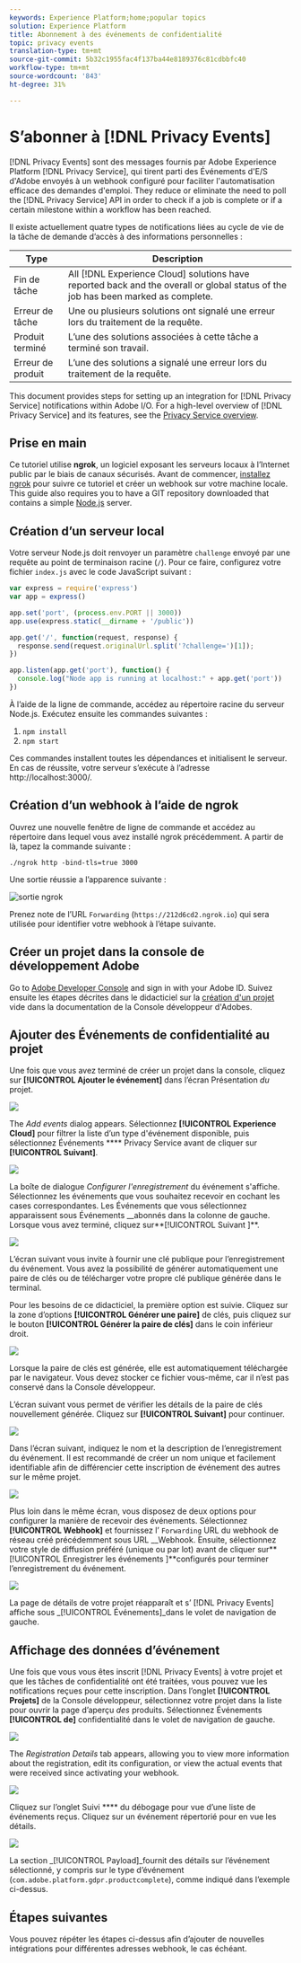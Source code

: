 ```yaml
---
keywords: Experience Platform;home;popular topics
solution: Experience Platform
title: Abonnement à des événements de confidentialité
topic: privacy events
translation-type: tm+mt
source-git-commit: 5b32c1955fac4f137ba44e8189376c81cdbbfc40
workflow-type: tm+mt
source-wordcount: '843'
ht-degree: 31%

---
```



# S’abonner à [!DNL Privacy Events]

[!DNL Privacy Events] sont des messages fournis par Adobe Experience Platform [!DNL Privacy Service], qui tirent parti des Événements d&#39;E/S d&#39;Adobe envoyés à un webhook configuré pour faciliter l&#39;automatisation efficace des demandes d&#39;emploi. They reduce or eliminate the need to poll the [!DNL Privacy Service] API in order to check if a job is complete or if a certain milestone within a workflow has been reached.

Il existe actuellement quatre types de notifications liées au cycle de vie de la tâche de demande d’accès à des informations personnelles :

| Type | Description |
--- | ---
| Fin de tâche | All [!DNL Experience Cloud] solutions have reported back and the overall or global status of the job has been marked as complete. |
| Erreur de tâche | Une ou plusieurs solutions ont signalé une erreur lors du traitement de la requête. |
| Produit terminé | L’une des solutions associées à cette tâche a terminé son travail. |
| Erreur de produit | L’une des solutions a signalé une erreur lors du traitement de la requête. |

This document provides steps for setting up an integration for [!DNL Privacy Service] notifications within Adobe I/O. For a high-level overview of [!DNL Privacy Service] and its features, see the [Privacy Service overview](home.md).

## Prise en main

Ce tutoriel utilise **ngrok**, un logiciel exposant les serveurs locaux à l’Internet public par le biais de canaux sécurisés. Avant de commencer, [installez ngrok](https://ngrok.com/download) pour suivre ce tutoriel et créer un webhook sur votre machine locale. This guide also requires you to have a GIT repository downloaded that contains a simple [Node.js](https://nodejs.org/) server.

## Création d’un serveur local

Votre serveur Node.js doit renvoyer un paramètre `challenge` envoyé par une requête au point de terminaison racine (`/`). Pour ce faire, configurez votre fichier `index.js` avec le code JavaScript suivant :

```js
var express = require('express')
var app = express()

app.set('port', (process.env.PORT || 3000))
app.use(express.static(__dirname + '/public'))

app.get('/', function(request, response) {
  response.send(request.originalUrl.split('?challenge=')[1]);
})

app.listen(app.get('port'), function() {
  console.log("Node app is running at localhost:" + app.get('port'))
})
```

À l’aide de la ligne de commande, accédez au répertoire racine du serveur Node.js. Exécutez ensuite les commandes suivantes :

1. `npm install`
1. `npm start`

Ces commandes installent toutes les dépendances et initialisent le serveur. En cas de réussite, votre serveur s’exécute à l’adresse http://localhost:3000/.

## Création d’un webhook à l’aide de ngrok

Ouvrez une nouvelle fenêtre de ligne de commande et accédez au répertoire dans lequel vous avez installé ngrok précédemment. A partir de là, tapez la commande suivante :

```shell
./ngrok http -bind-tls=true 3000
```

Une sortie réussie a l’apparence suivante :

![sortie ngrok](images/privacy-events/ngrok-output.png)

Prenez note de l’URL `Forwarding` (`https://212d6cd2.ngrok.io`) qui sera utilisée pour identifier votre webhook à l’étape suivante.

## Créer un projet dans la console de développement Adobe

Go to [Adobe Developer Console](https://www.adobe.com/go/devs_console_ui_fr) and sign in with your Adobe ID. Suivez ensuite les étapes décrites dans le didacticiel sur la [création d&#39;un projet](https://www.adobe.io/apis/experienceplatform/console/docs.html#!AdobeDocs/adobeio-console/master/projects-empty.md) vide dans la documentation de la Console développeur d&#39;Adobes.

## Ajouter des Événements de confidentialité au projet

Une fois que vous avez terminé de créer un projet dans la console, cliquez sur **[!UICONTROL Ajouter le événement]** dans l’écran Présentation _du_ projet.

![](./images/privacy-events/add-event-button.png)

The _Add events_ dialog appears. Sélectionnez **[!UICONTROL Experience Cloud]** pour filtrer la liste d’un type d&#39;événement disponible, puis sélectionnez Événements **** Privacy Service avant de cliquer sur **[!UICONTROL Suivant]**.

![](./images/privacy-events/add-privacy-events.png)

La boîte de dialogue _Configurer l&#39;enregistrement_ du événement s&#39;affiche. Sélectionnez les événements que vous souhaitez recevoir en cochant les cases correspondantes. Les Événements que vous sélectionnez apparaissent sous Événements __abonnés dans la colonne de gauche. Lorsque vous avez terminé, cliquez sur**[!UICONTROL  Suivant ]**.

![](./images/privacy-events/choose-subscriptions.png)

L’écran suivant vous invite à fournir une clé publique pour l’enregistrement du événement. Vous avez la possibilité de générer automatiquement une paire de clés ou de télécharger votre propre clé publique générée dans le terminal.

Pour les besoins de ce didacticiel, la première option est suivie. Cliquez sur la zone d’options **[!UICONTROL Générer une paire]** de clés, puis cliquez sur le bouton **[!UICONTROL Générer la paire de clés]** dans le coin inférieur droit.

![](./images/privacy-events/generate-key-value.png)

Lorsque la paire de clés est générée, elle est automatiquement téléchargée par le navigateur. Vous devez stocker ce fichier vous-même, car il n’est pas conservé dans la Console développeur.

L’écran suivant vous permet de vérifier les détails de la paire de clés nouvellement générée. Cliquez sur **[!UICONTROL Suivant]** pour continuer.

![](./images/privacy-events/keypair-generated.png)

Dans l’écran suivant, indiquez le nom et la description de l’enregistrement du événement. Il est recommandé de créer un nom unique et facilement identifiable afin de différencier cette inscription de événement des autres sur le même projet.

![](./images/privacy-events/event-details.png)

Plus loin dans le même écran, vous disposez de deux options pour configurer la manière de recevoir des événements. Sélectionnez **[!UICONTROL Webhook]** et fournissez l’ `Forwarding` URL du webhook de réseau créé précédemment sous URL __Webhook. Ensuite, sélectionnez votre style de diffusion préféré (unique ou par lot) avant de cliquer sur**[!UICONTROL  Enregistrer les événements ]**configurés pour terminer l’enregistrement du événement.

![](./images/privacy-events/webhook-details.png)

La page de détails de votre projet réapparaît et s’ [!DNL Privacy Events] affiche sous _[!UICONTROL Événements]_dans le volet de navigation de gauche.

## Affichage des données d’événement

Une fois que vous vous êtes inscrit [!DNL Privacy Events] à votre projet et que les tâches de confidentialité ont été traitées, vous pouvez vue les notifications reçues pour cette inscription. Dans l’onglet **[!UICONTROL Projets]** de la Console développeur, sélectionnez votre projet dans la liste pour ouvrir la page d’aperçu _des_ produits. Sélectionnez Événements **[!UICONTROL de]** confidentialité dans le volet de navigation de gauche.

![](./images/privacy-events/events-left-nav.png)

The _Registration Details_ tab appears, allowing you to view more information about the registration, edit its configuration, or view the actual events that were received since activating your webhook.

![](./images/privacy-events/registration-details.png)

Cliquez sur l’onglet Suivi **** du débogage pour vue d’une liste de événements reçus. Cliquez sur un événement répertorié pour en vue les détails.

![](images/privacy-events/debug-tracing.png)

La section _[!UICONTROL Payload]_fournit des détails sur l’événement sélectionné, y compris sur le type d’événement (`com.adobe.platform.gdpr.productcomplete`), comme indiqué dans l’exemple ci-dessus.

## Étapes suivantes

Vous pouvez répéter les étapes ci-dessus afin d’ajouter de nouvelles intégrations pour différentes adresses webhook, le cas échéant.
